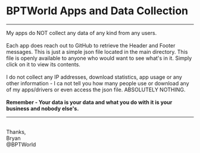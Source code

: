 # BPTWorld Apps and Data Collection

<hr>
My apps do NOT collect any data of any kind from any users. 
<br><br>
Each app does reach out to GitHub to retrieve the Header and Footer messages. This is just a simple json file located in the main directory. This file is openly available to anyone who would want to see what's in it. Simply click on it to view its contents.
<br><br>
I do not collect any IP addresses, download statistics, app usage or any other information - I ca not tell you how many people use or download any of my apps/drivers or even access the json file. ABSOLUTELY NOTHING.
<br><br>
<b>Remember - Your data is your data and what you do with it is your business and nobody else's.</b>
<hr>
<br>
Thanks,<br>
Bryan<br>
@BPTWorld
